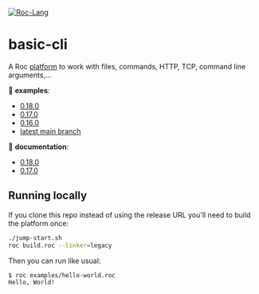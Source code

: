 [![Roc-Lang][roc_badge]][roc_link]

[roc_badge]: https://img.shields.io/endpoint?url=https%3A%2F%2Fpastebin.com%2Fraw%2FcFzuCCd7
[roc_link]: https://github.com/roc-lang/roc

# basic-cli

A Roc [platform](https://github.com/roc-lang/roc/wiki/Roc-concepts-explained#platform) to work with files, commands, HTTP, TCP, command line arguments,...

:eyes: **examples**:
  - [0.18.0](https://github.com/roc-lang/basic-cli/tree/0.18.0/examples)
  - [0.17.0](https://github.com/roc-lang/basic-cli/tree/0.17.0/examples)
  - [0.16.0](https://github.com/roc-lang/basic-cli/tree/0.16.0/examples)
  - [latest main branch](https://github.com/roc-lang/basic-cli/tree/main/examples)

:book: **documentation**:
  - [0.18.0](https://roc-lang.github.io/basic-cli/0.18.0/)
  - [0.17.0](https://roc-lang.github.io/basic-cli/0.17.0/)

## Running locally

If you clone this repo instead of using the release URL you'll need to build the platform once:
```sh
./jump-start.sh
roc build.roc --linker=legacy
```
Then you can run like usual:
```sh
$ roc examples/hello-world.roc
Hello, World!
```
